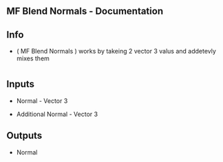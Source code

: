## MF Blend Normals - Documentation




## Info

* ( MF Blend Normals ) works by takeing 2 vector 3 valus and addetevly mixes them


#

## Inputs

* Normal - Vector 3

* Additional Normal - Vector 3


## Outputs

* Normal
